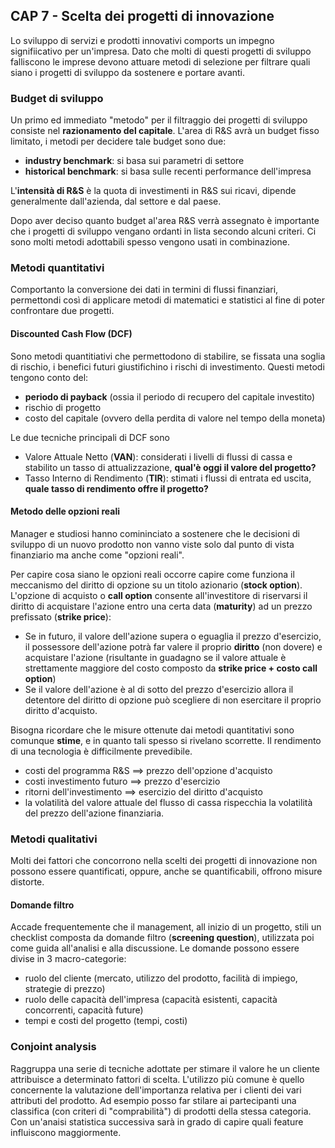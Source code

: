 ## CAP 7 - Scelta dei progetti di innovazione

Lo sviluppo di servizi e prodotti innovativi comports un impegno signifiicativo per un'impresa. Dato che molti di questi progetti di sviluppo falliscono le imprese devono attuare metodi di selezione per filtrare quali siano i progetti di sviluppo da sostenere e portare avanti.

### Budget di sviluppo
Un primo ed immediato "metodo" per il filtraggio dei progetti di sviluppo consiste nel **razionamento del capitale**. L'area di R&S avrà un budget fisso limitato, i metodi per decidere tale budget sono due:

- **industry benchmark**: si basa sui parametri di settore
- **historical benchmark**: si basa sulle recenti performance dell'impresa

L'**intensità di R&S** è la quota di investimenti in R&S sui ricavi, dipende generalmente dall'azienda, dal settore e dal paese.

Dopo aver deciso quanto budget al'area R&S verrà assegnato è importante che i progetti di sviluppo vengano ordanti in lista secondo alcuni criteri. Ci sono molti metodi adottabili spesso vengono usati in combinazione.

### Metodi quantitativi
Comportanto la conversione dei dati in termini di flussi finanziari, permettondi così di applicare metodi di matematici e statistici al fine di poter confrontare due progetti.

#### Discounted Cash Flow (DCF)
Sono metodi quantitiativi che permettodono di stabilire, se fissata una soglia di rischio, i benefici futuri giustifichino i rischi di investimento. Questi metodi tengono conto del:

- **periodo di payback** (ossia il periodo di recupero del capitale investito)
- rischio di progetto
- costo del capitale (ovvero della perdita di valore nel tempo della moneta)

Le due tecniche principali di DCF sono

- Valore Attuale Netto (**VAN**): considerati i livelli di flussi di cassa e stabilito un tasso di attualizzazione, **qual'è oggi il valore del progetto?**
- Tasso Interno di Rendimento (**TIR**): stimati i flussi di entrata ed uscita, **quale tasso di rendimento offre il progetto?**

#### Metodo delle opzioni reali
Manager e studiosi hanno comininciato a sostenere che le decisioni di sviluppo di un nuovo prodotto non vanno viste solo dal punto di vista finanziario ma anche come "opzioni reali".

Per capire cosa siano le opzioni reali occorre capire come funziona il meccanismo del diritto di opzione su un titolo azionario (**stock option**). L'opzione di acquisto o **call option** consente all'investitore di riservarsi il diritto di acquistare l'azione entro una certa data (**maturity**) ad un prezzo prefissato (**strike price**):

- Se in futuro, il valore dell'azione supera o eguaglia il prezzo d'esercizio, il possessore dell'azione potrà far valere il proprio **diritto** (non dovere) e acquistare l'azione (risultante in guadagno se il valore attuale è strettamente maggiore del costo composto da **strike price + costo call option**)
- Se il valore dell'azione è al di sotto del prezzo d'esercizio allora il detentore del diritto di opzione può scegliere di non esercitare il proprio diritto d'acquisto.

Bisogna ricordare che le misure ottenute dai metodi quantitativi sono comunque **stime**, e in quanto tali spesso si rivelano scorrette. Il rendimento di una tecnologia è difficilmente prevedibile.

- costi del programma R&S ==> prezzo dell'opzione d'acquisto
- costi investimento futuro ==> prezzo d'esercizio
- ritorni dell'investimento ==> esercizio del diritto d'acquisto
- la volatilità del valore attuale del flusso di cassa rispecchia la volatilità del prezzo dell'azione finanziaria.

### Metodi qualitativi
Molti dei fattori che concorrono nella scelti dei progetti di innovazione non possono essere quantificati, oppure, anche se quantificabili, offrono misure distorte.

#### Domande filtro
Accade frequentemente che il management, all inizio di un progetto, stili un checklist composta da domande filtro (**screening question**), utilizzata poi come guida all'analisi e alla discussione. Le domande possono essere divise in 3 macro-categorie:

- ruolo del cliente (mercato, utilizzo del prodotto, facilità di impiego, strategie di prezzo)
- ruolo delle capacità dell'impresa (capacità esistenti, capacità concorrenti, capacità future)
- tempi e costi del progetto (tempi, costi)

### Conjoint analysis
Raggruppa una serie di tecniche adottate per stimare il valore he un cliente attribuisce a determinato fattori di scelta. L'utilizzo più comune è quello concernente la valutazione dell'importanza relativa per i clienti dei vari attributi del prodotto. Ad esempio posso far stilare ai partecipanti una classifica (con criteri di "comprabilità") di prodotti della stessa categoria. Con un'anaisi statistica successiva sarà in grado di capire quali feature influiscono maggiormente.


